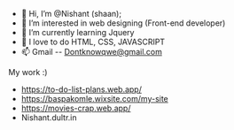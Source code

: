 - 👋 Hi, I’m @Nishant (shaan);
- 👀 I’m interested in web designing (Front-end developer)
- 🌱 I’m currently learning Jquery
- 💞️ I love to do HTML, CSS, JAVASCRIPT
- 📫 Gmail -- Dontknowqwe@gmail.com




My work :) 

- https://to-do-list-plans.web.app/
- https://baspakomle.wixsite.com/my-site
- https://movies-crap.web.app/
- Nishant.dultr.in


<!---
nishant-source/nishant-source is a ✨ special ✨ repository because its `README.md` (this file) appears on your GitHub profile.
You can click the Preview link to take a look at your changes.
--->
